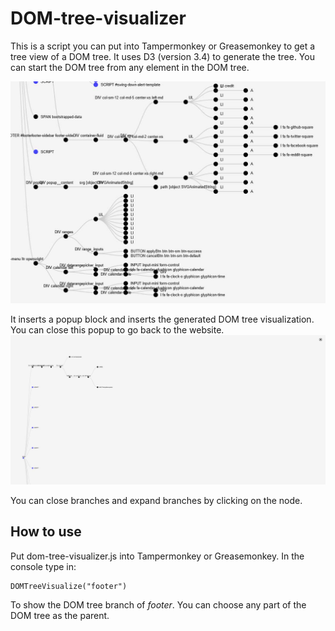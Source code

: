 # DOM-tree-visualizer

This is a script you can put into Tampermonkey or Greasemonkey to get a tree view of a DOM tree. It uses D3 (version 3.4) to generate the tree. You can start the DOM tree from any element in the DOM tree.

![DOM Tree Visualizer](https://github.com/chrisjwaddell/DOM-tree-visualizer/blob/main/dom-tree.jpg)


It inserts a popup block and inserts the generated DOM tree visualization. You can close this popup to go back to the website.
![DOM Tree Visualizer Popup](https://github.com/chrisjwaddell/DOM-tree-visualizer/blob/main/dom-tree-2.jpg)

You can close branches and expand branches by clicking on the node.

## How to use
Put dom-tree-visualizer.js into Tampermonkey or Greasemonkey. In the console type in:
```
DOMTreeVisualize("footer")
```
To show the DOM tree branch of *footer*. You can choose any part of the DOM tree as the parent.
